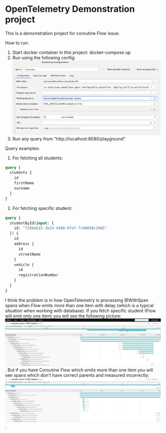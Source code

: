 # OpenTelemetry Demonstration project

This is a demonstration project for coroutine Flow issue.

How to run:
1. Start docker container in this project: docker-compose up
2. Run using the following config:
![Run configuration](documentation/run_config.png)
3. Run any query from "http://localhost:8080/playground"

Query examples:
1) For fetching all students:
```graphql
query {
  students {
    id
    firstName
    surname
  }
}
```
2. For fetching specific student:
```graphql
query {
  studentById(input: {
    id: "f18beb15-3b23-4480-8fef-7c98030c29d5"
  }) {
    id
    address {
      id
      streetName
    }
    vehicle {
      id
      registrationNumber
    }
  }
}
```

I think the problem is in how OpenTelemetry is processing @WithSpan spans when Flow emits more than one item with delay (which is a typical situation when working with database).
If you fetch specific student (Flow will emit only one item) you will see the following picture:
![One item in the Flow](documentation/with_flow_only_one_item_emitted.png).
But if you have Coroutine Flow which emits more than one item you will see spans which don't have correct parents and measured incorrectly:
![Many items in the Flow](documentation/with_flow_many_items.png).
